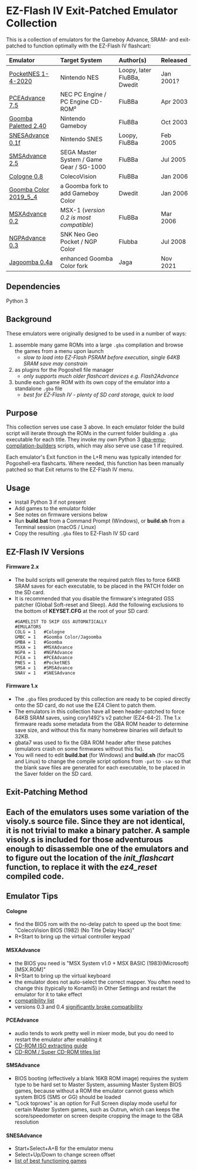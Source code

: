 # EZ-Flash IV Exit-Patched Emulator Collection
This is a collection of emulators for the Gameboy Advance, SRAM- and exit-patched to function optimally with the EZ-Flash IV flashcart:

Emulator|Target System|Author(s)|Released
:-------|:------------|:--------|:---
[PocketNES 1-4-2020](https://github.com/Dwedit/PocketNES/releases)|Nintendo NES|Loopy, later FluBBa, Dwedit|Jan 2001?
[PCEAdvance 7.5](https://web.archive.org/web/20150430211123/http://www.ndsretro.com/gbadown.html)|NEC PC Engine / PC Engine CD-ROM² |FluBBa|Apr 2003
[Goomba Paletted 2.40](http://goomba.webpersona.com)|Nintendo Gameboy|FluBBa|Oct 2003
[SNESAdvance 0.1f](https://web.archive.org/web/20080208234615/http://www.snesadvance.org/index.html)|Nintendo SNES|Loopy, FluBBa|Feb 2005
[SMSAdvance 2.5](https://web.archive.org/web/20150430211123/http://www.ndsretro.com/gbadown.html)|SEGA Master System / Game Gear / SG-1000|FluBBa|Jul 2005
[Cologne 0.8](https://web.archive.org/web/20150430211123/http://www.ndsretro.com/gbadown.html)|ColecoVision|FluBBa|Jan 2006
[Goomba Color 2019_5_4](https://www.dwedit.org/gba/goombacolor.php)|a Goomba fork to add Gameboy Color|Dwedit|Jan 2006
[MSXAdvance 0.2](https://web.archive.org/web/20150430211123/http://www.ndsretro.com/gbadown.html)|MSX-1 (*version 0.2 is most compatible*)|FluBBa|Mar 2006
[NGPAdvance 0.3](https://web.archive.org/web/20150430211123/http://www.ndsretro.com/gbadown.html)|SNK Neo Geo Pocket / NGP Color|Flubba|Jul 2008
[Jagoomba 0.4a](https://github.com/EvilJagaGenius/jagoombacolor/releases)|enhanced Goomba Color fork|Jaga|Nov 2021

## Dependencies
Python 3

## Background
These emulators were originally designed to be used in a number of ways: 
1. assemble many game ROMs into a large ```.gba``` compilation and browse the games from a menu upon launch  
   - *slow to load into EZ-Flash PSRAM before execution, single 64KB SRAM save may constrain*  
2. as plugins for the Pogoshell file manager  
   - *only supports much older flashcart devices e.g. Flash2Advance*  
3. bundle each game ROM with its own copy of the emulator into a standalone ```.gba``` file  
   - *best for EZ-Flash IV - plenty of SD card storage, quick to load*  

## Purpose
This collection serves use case 3 above. In each emulator folder the build script will iterate through the ROMs in the current folder building a ```.gba``` executable for each title. They invoke my own Python 3 [gba-emu-compilation-builders](https://github.com/patters-syno/gba-emu-compilation-builders) scripts, which may also serve use case 1 if required.

Each emulator's Exit function in the L+R menu was typically intended for Pogoshell-era flashcarts. Where needed, this function has been manually patched so that Exit returns to the EZ-Flash IV menu.

## Usage
- Install Python 3 if not present
- Add games to the emulator folder
- See notes on firmware versions below
- Run **build.bat** from a Command Prompt (Windows), or **build.sh** from a Terminal session (macOS / Linux)
- Copy the resulting ```.gba``` files to EZ-Flash IV SD card

## EZ-Flash IV Versions
#### Firmware 2.x
- The build scripts will generate the required patch files to force 64KB SRAM saves for each executable, to be placed in the PATCH folder on the SD card.
- It is recommended that you disable the firmware's integrated GSS patcher (Global Soft-reset and Sleep). Add the following exclusions to the bottom of **KEYSET.CFG** at the root of your SD card:
  ```
  #GAMELIST TO SKIP GSS AUTOMATICALLY
  #EMULATORS
  COLG = 1   #Cologne
  GMBC = 1   #Goomba Color/Jagoomba
  GMBA = 1   #Goomba
  MSXA = 1   #MSXAdvance
  NGPA = 1   #NGPAdvance
  PCEA = 1   #PCEAdvance
  PNES = 1   #PocketNES
  SMSA = 1   #SMSAdvance
  SNAV = 1   #SNESAdvance
  ```
#### Firmware 1.x
- The ```.gba``` files produced by this collection are ready to be copied directly onto the SD card, do not use the EZ4 Client to patch them.
- The emulators in this collection have all been header-patched to force 64KB SRAM saves, using cory1492's v2 patcher (EZ4-64-2). The 1.x firmware reads some metadata from the GBA ROM header to determine save size, and without this fix many homebrew binaries will default to 32KB.
- gbata7 was used to fix the GBA ROM header after these patches (emulators crash on some firmwares without this fix).
- You will need to edit **build.bat** (for Windows) and **build.sh** (for macOS and Linux) to change the compile script options from ```-pat``` to ```-sav``` so that the blank save files are generated for each executable, to be placed in the Saver folder on the SD card.

## Exit-Patching Method
Each of the emulators uses some variation of the **visoly.s** source file. Since they are not identical, it is not trivial to make a binary patcher. A sample **visoly.s** is included for those adventurous enough to disassemble one of the emulators and to figure out the location of the *init_flashcart* function, to replace it with the *ez4_reset* compiled code.
--------
## Emulator Tips
#### Cologne
- find the BIOS rom with the no-delay patch to speed up the boot time: "ColecoVision BIOS (1982) (No Title Delay Hack)"
- R+Start to bring up the virtual controller keypad
#### MSXAdvance
- the BIOS you need is "MSX System v1.0 + MSX BASIC (1983)(Microsoft)[MSX.ROM]"
- R+Start to bring up the virtual keyboard
- the emulator does not auto-select the correct mapper. You often need to change this (typically to Konami5) in Other Settings and restart the emulator for it to take effect
- [compatibility list](https://web.archive.org/web/20070612060046/http://boards.pocketheaven.com/viewtopic.php?t=3768)
- versions 0.3 and 0.4 [significantly broke compatibility](https://gbatemp.net/threads/msxadvance-compatibility-many-games-in-gamelist-txt-dont-work.609615/)
#### PCEAdvance
- audio tends to work pretty well in mixer mode, but you do need to restart the emulator after enabling it
- [CD-ROM ISO extracting guide](https://gbatemp.net/threads/pceadvance-cd-rom-support-howto-required.610542/)
- [CD-ROM / Super CD-ROM titles list](https://gamicus.fandom.com/wiki/List_of_PC-Engine_CD-ROM²_video_games)
#### SMSAdvance
- BIOS booting (effectively a blank 16KB ROM image) requires the system type to be hard set to Master System, assuming Master System BIOS games, because without a ROM the emulator cannot guess which system BIOS (SMS or GG) should be loaded
- "Lock toprows" is an option for Full Screen display mode useful for certain Master System games, such as Outrun, which can keeps the score/speedometer on screen despite cropping the image to the GBA resolution
#### SNESAdvance
- Start+Select+A+B for the emulator menu
- Select+Up/Down to change screen offset
- [list of best functioning games](https://web.archive.org/web/20050305113636/http://ygodm.tonsite.biz/snesadv/snesadv_gamelist.html)

